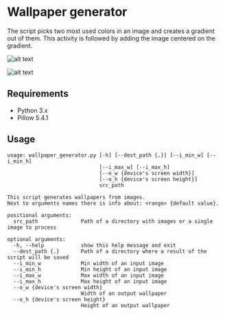 # Wallpaper generator

The script picks two most used colors in an image and creates a gradient out of them. This activity is followed by adding the image centered on the gradient.

![alt text](https://github.com/proman3419/Scripts-and-tools/blob/master/wallpaper_generator/screenshot_1.png)

![alt text](https://github.com/proman3419/Scripts-and-tools/blob/master/wallpaper_generator/screenshot_2.png)

## Requirements
* Python 3.x
* Pillow 5.4.1

## Usage
```
usage: wallpaper_generator.py [-h] [--dest_path {.}] [--i_min_w] [--i_min_h]
                              [--i_max_w] [--i_max_h]
                              [--o_w {device's screen width}]
                              [--o_h {device's screen height}]
                              src_path

This script generates wallpapers from images.
Next to arguments names there is info about: <range> {default value}.

positional arguments:
  src_path              Path of a directory with images or a single image to process

optional arguments:
  -h, --help            show this help message and exit
  --dest_path {.}       Path of a directory where a result of the script will be saved
  --i_min_w             Min width of an input image
  --i_min_h             Min height of an input image
  --i_max_w             Max width of an input image
  --i_max_h             Max height of an input image
  --o_w {device's screen width}
                        Width of an output wallpaper
  --o_h {device's screen height}
                        Height of an output wallpaper
```
